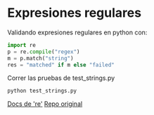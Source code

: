 # Expresiones regulares
Validando expresiones regulares en python con:

```Python
import re
p = re.compile("regex")
m = p.match("string")
res = "matched" if m else "failed"
```

Correr las pruebas de test_strings.py
```Shell
python test_strings.py
```

[Docs de  're'](https://docs.python.org/3/library/re.html)
[Repo original](https://bitbucket.org/abdul_itesm/compiladores_ago2021/src/master/tarea1/)
